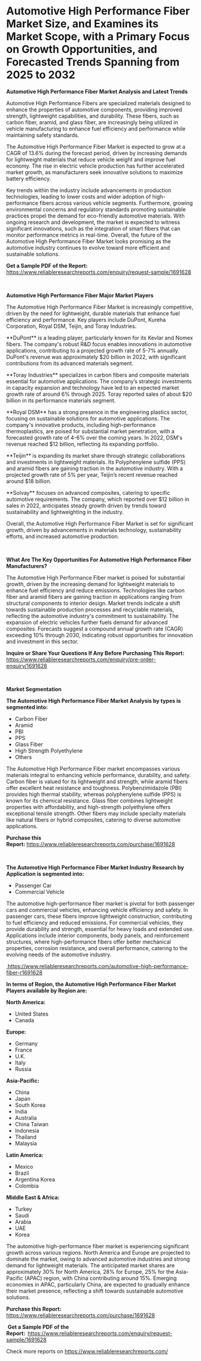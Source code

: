 <p><h1>Automotive High Performance Fiber Market Size, and Examines its Market Scope, with a Primary Focus on Growth Opportunities, and Forecasted Trends Spanning from 2025 to 2032</h1></p><p><strong>Automotive High Performance Fiber Market Analysis and Latest Trends</strong></p>
<p><p>Automotive High Performance Fibers are specialized materials designed to enhance the properties of automotive components, providing improved strength, lightweight capabilities, and durability. These fibers, such as carbon fiber, aramid, and glass fiber, are increasingly being utilized in vehicle manufacturing to enhance fuel efficiency and performance while maintaining safety standards. </p><p>The Automotive High Performance Fiber Market is expected to grow at a CAGR of 13.6% during the forecast period, driven by increasing demands for lightweight materials that reduce vehicle weight and improve fuel economy. The rise in electric vehicle production has further accelerated market growth, as manufacturers seek innovative solutions to maximize battery efficiency. </p><p>Key trends within the industry include advancements in production technologies, leading to lower costs and wider adoption of high-performance fibers across various vehicle segments. Furthermore, growing environmental concerns and regulatory standards promoting sustainable practices propel the demand for eco-friendly automotive materials. With ongoing research and development, the market is expected to witness significant innovations, such as the integration of smart fibers that can monitor performance metrics in real-time. Overall, the future of the Automotive High Performance Fiber Market looks promising as the automotive industry continues to evolve toward more efficient and sustainable solutions.</p></p>
<p><strong>Get a Sample PDF of the Report:&nbsp;</strong> <a href="https://www.reliableresearchreports.com/enquiry/request-sample/1691628?utm_campaign=1581&utm_medium=2&utm_source=Github&utm_content=ia&utm_term=07012025&utm_id=automotive-high-performance-fiber">https://www.reliableresearchreports.com/enquiry/request-sample/1691628</a></p>
<p>&nbsp;</p>
<p><strong>Automotive High Performance Fiber Major Market Players</strong></p>
<p><p>The Automotive High Performance Fiber Market is increasingly competitive, driven by the need for lightweight, durable materials that enhance fuel efficiency and performance. Key players include DuPont, Kureha Corporation, Royal DSM, Teijin, and Toray Industries.</p><p>**DuPont** is a leading player, particularly known for its Kevlar and Nomex fibers. The company's robust R&D focus enables innovations in automotive applications, contributing to a projected growth rate of 5-7% annually. DuPont's revenue was approximately $20 billion in 2022, with significant contributions from its advanced materials segment.</p><p>**Toray Industries** specializes in carbon fibers and composite materials essential for automotive applications. The company’s strategic investments in capacity expansion and technology have led to an expected market growth rate of around 6% through 2025. Toray reported sales of about $20 billion in its performance materials segment.</p><p>**Royal DSM** has a strong presence in the engineering plastics sector, focusing on sustainable solutions for automotive applications. The company's innovative products, including high-performance thermoplastics, are poised for substantial market penetration, with a forecasted growth rate of 4-6% over the coming years. In 2022, DSM's revenue reached $12 billion, reflecting its expanding portfolio.</p><p>**Teijin** is expanding its market share through strategic collaborations and investments in lightweight materials. Its Polyphenylene sulfide (PPS) and aramid fibers are gaining traction in the automotive industry. With a projected growth rate of 5% per year, Teijin’s recent revenue reached around $18 billion.</p><p>**Solvay** focuses on advanced composites, catering to specific automotive requirements. The company, which reported over $12 billion in sales in 2022, anticipates steady growth driven by trends toward sustainability and lightweighting in the industry.</p><p>Overall, the Automotive High Performance Fiber Market is set for significant growth, driven by advancements in materials technology, sustainability efforts, and increased automotive production.</p></p>
<p>&nbsp;</p>
<p><strong>What Are The Key Opportunities For Automotive High Performance Fiber Manufacturers?</strong></p>
<p><p>The Automotive High Performance Fiber market is poised for substantial growth, driven by the increasing demand for lightweight materials to enhance fuel efficiency and reduce emissions. Technologies like carbon fiber and aramid fibers are gaining traction in applications ranging from structural components to interior design. Market trends indicate a shift towards sustainable production processes and recyclable materials, reflecting the automotive industry's commitment to sustainability. The expansion of electric vehicles further fuels demand for advanced composites. Forecasts suggest a compound annual growth rate (CAGR) exceeding 10% through 2030, indicating robust opportunities for innovation and investment in this sector.</p></p>
<p><strong>Inquire or Share Your Questions If Any Before Purchasing This Report:</strong> <a href="https://www.reliableresearchreports.com/enquiry/pre-order-enquiry/1691628?utm_campaign=1581&utm_medium=2&utm_source=Github&utm_content=ia&utm_term=07012025&utm_id=automotive-high-performance-fiber">https://www.reliableresearchreports.com/enquiry/pre-order-enquiry/1691628</a></p>
<p>&nbsp;</p>
<p><strong>Market Segmentation</strong></p>
<p><strong>The Automotive High Performance Fiber Market Analysis by types is segmented into:</strong></p>
<p><ul><li>Carbon Fiber</li><li>Aramid</li><li>PBI</li><li>PPS</li><li>Glass Fiber</li><li>High Strength Polyethylene</li><li>Others</li></ul></p>
<p><p>The Automotive High Performance Fiber market encompasses various materials integral to enhancing vehicle performance, durability, and safety. Carbon fiber is valued for its lightweight and strength, while aramid fibers offer excellent heat resistance and toughness. Polybenzimidazole (PBI) provides high thermal stability, whereas polyphenylene sulfide (PPS) is known for its chemical resistance. Glass fiber combines lightweight properties with affordability, and high-strength polyethylene offers exceptional tensile strength. Other fibers may include specialty materials like natural fibers or hybrid composites, catering to diverse automotive applications.</p></p>
<p><strong>Purchase this Report:&nbsp;</strong><a href="https://www.reliableresearchreports.com/purchase/1691628?utm_campaign=1581&utm_medium=2&utm_source=Github&utm_content=ia&utm_term=07012025&utm_id=automotive-high-performance-fiber">https://www.reliableresearchreports.com/purchase/1691628</a></p>
<p>&nbsp;</p>
<p><strong>The Automotive High Performance Fiber Market Industry Research by Application is segmented into:</strong></p>
<p><ul><li>Passenger Car</li><li>Commercial Vehicle</li></ul></p>
<p><p>The automotive high-performance fiber market is pivotal for both passenger cars and commercial vehicles, enhancing vehicle efficiency and safety. In passenger cars, these fibers improve lightweight construction, contributing to fuel efficiency and reduced emissions. For commercial vehicles, they provide durability and strength, essential for heavy loads and extended use. Applications include interior components, body panels, and reinforcement structures, where high-performance fibers offer better mechanical properties, corrosion resistance, and overall performance, catering to the evolving needs of the automotive industry.</p></p>
<p><a href="https://www.reliableresearchreports.com/automotive-high-performance-fiber-r1691628?utm_campaign=1581&utm_medium=2&utm_source=Github&utm_content=ia&utm_term=07012025&utm_id=automotive-high-performance-fiber">&nbsp;https://www.reliableresearchreports.com/automotive-high-performance-fiber-r1691628</a></p>
<p><strong>In terms of Region, the Automotive High Performance Fiber Market Players available by Region are:</strong></p>
<p>
    <p> <strong> North America: </strong>
        <ul>
            <li>United States</li>
            <li>Canada</li>
        </ul>
        </p> 
    <p> <strong> Europe: </strong>
        <ul>
            <li>Germany</li>
            <li>France</li>
            <li>U.K.</li>
            <li>Italy</li>
            <li>Russia</li>
        </ul>
        </p> 
    <p> <strong> Asia-Pacific: </strong>
        <ul>
            <li>China</li>
            <li>Japan</li>
            <li>South Korea</li>
            <li>India</li>
            <li>Australia</li>
            <li>China Taiwan</li>
            <li>Indonesia</li>
            <li>Thailand</li>
            <li>Malaysia</li>
        </ul>
        </p> 
    <p> <strong> Latin America: </strong>
        <ul>
            <li>Mexico</li>
            <li>Brazil</li>
            <li>Argentina Korea</li>
            <li>Colombia</li>
        </ul>
        </p> 
    <p> <strong> Middle East & Africa: </strong>
        <ul>
            <li>Turkey</li>
            <li>Saudi</li>
            <li>Arabia</li>
            <li>UAE</li>
            <li>Korea</li>
        </ul>
    </p>
    </p>
<p><p>The automotive high-performance fiber market is experiencing significant growth across various regions. North America and Europe are projected to dominate the market, owing to advanced automotive industries and strong demand for lightweight materials. The anticipated market shares are approximately 30% for North America, 28% for Europe, 25% for the Asia-Pacific (APAC) region, with China contributing around 15%. Emerging economies in APAC, particularly China, are expected to gradually enhance their market presence, reflecting a shift towards sustainable automotive solutions.</p></p>
<p><strong>Purchase this Report: </strong><a href="https://www.reliableresearchreports.com/purchase/1691628?utm_campaign=1581&utm_medium=2&utm_source=Github&utm_content=ia&utm_term=07012025&utm_id=automotive-high-performance-fiber">https://www.reliableresearchreports.com/purchase/1691628</a></p>
<p>&nbsp;<strong>Get a Sample PDF of the Report:&nbsp;&nbsp;</strong><a href="https://www.reliableresearchreports.com/enquiry/request-sample/1691628?utm_campaign=1581&utm_medium=2&utm_source=Github&utm_content=ia&utm_term=07012025&utm_id=automotive-high-performance-fiber">https://www.reliableresearchreports.com/enquiry/request-sample/1691628</a></p>
<p><strong></strong></p>
<p>Check more reports on <a href="https://www.reliableresearchreports.com/?utm_campaign=1581&utm_medium=2&utm_source=Github&utm_content=ia&utm_term=07012025&utm_id=automotive-high-performance-fiber">https://www.reliableresearchreports.com/</a></p>